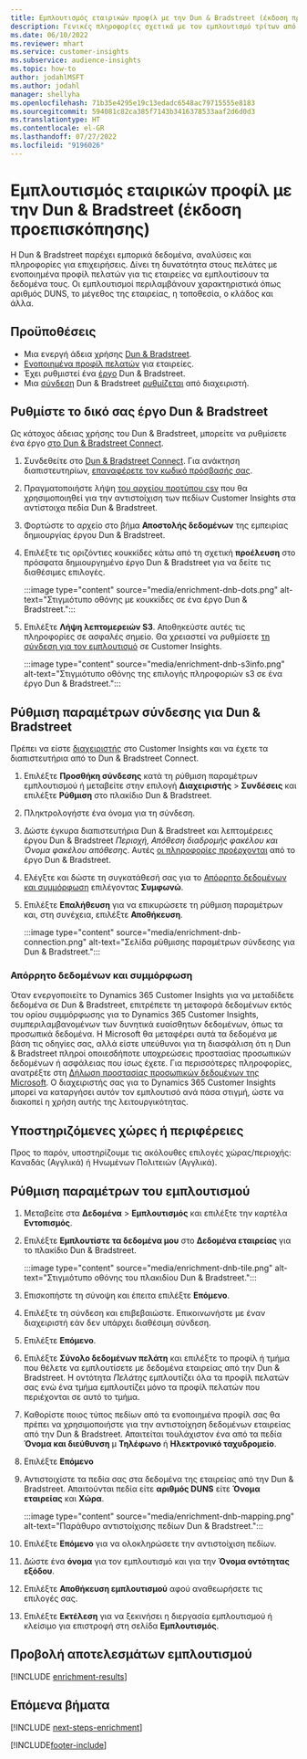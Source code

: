```yaml
---
title: Εμπλουτισμός εταιρικών προφίλ με την Dun & Bradstreet (έκδοση προεπισκόπησης)
description: Γενικές πληροφορίες σχετικά με τον εμπλουτισμό τρίτων από την Dun & Bradstreet.
ms.date: 06/10/2022
ms.reviewer: mhart
ms.service: customer-insights
ms.subservice: audience-insights
ms.topic: how-to
author: jodahlMSFT
ms.author: jodahl
manager: shellyha
ms.openlocfilehash: 71b35e4295e19c13edadc6548ac79715555e8183
ms.sourcegitcommit: 594081c82ca385f7143b3416378533aaf2d6d0d3
ms.translationtype: HT
ms.contentlocale: el-GR
ms.lasthandoff: 07/27/2022
ms.locfileid: "9196026"
---
```

# <a name="enrich-company-profiles-with-dun--bradstreet-preview"></a>Εμπλουτισμός εταιρικών προφίλ με την Dun & Bradstreet (έκδοση προεπισκόπησης)

Η Dun & Bradstreet παρέχει εμπορικά δεδομένα, αναλύσεις και πληροφορίες για επιχειρήσεις. Δίνει τη δυνατότητα στους πελάτες με ενοποιημένα προφίλ πελατών για τις εταιρείες να εμπλουτίσουν τα δεδομένα τους. Οι εμπλουτισμοί περιλαμβάνουν χαρακτηριστικά όπως αριθμός DUNS, το μέγεθος της εταιρείας, η τοποθεσία, ο κλάδος και άλλα.

## <a name="prerequisites"></a>Προϋποθέσεις

- Μια ενεργή άδεια χρήσης [Dun & Bradstreet](https://www.dnb.com/marketing/media/give-your-data-a-boost.html?source=microsoft_audience_insights).
- [Ενοποιημένα προφίλ πελατών](customer-profiles.md) για εταιρείες.
- Έχει ρυθμιστεί ένα [έργο](#set-up-your-dun--bradstreet-project) Dun & Bradstreet.
- Μια [σύνδεση](connections.md) Dun & Bradstreet [ρυθμίζεται](#configure-a-connection-for-dun--bradstreet) από διαχειριστή.

## <a name="set-up-your-dun--bradstreet-project"></a>Ρυθμίστε το δικό σας έργο Dun & Bradstreet

Ως κάτοχος άδειας χρήσης του Dun & Bradstreet, μπορείτε να ρυθμίσετε ένα έργο [στο Dun & Bradstreet Connect](https://connect.dnb.com?lead_source=microsoft_audienceinsights).

1. Συνδεθείτε στο [Dun & Bradstreet Connect](https://connect.dnb.com?lead_source=microsoft_audienceinsights). Για ανάκτηση διαπιστευτηρίων, [επαναφέρετε τον κωδικό πρόσβασής σας](https://sso.dnb.com/signin/forgot-password?lead_source=microsoft_audienceinsights).

1. Πραγματοποιήστε λήψη [του αρχείου προτύπου csv](https://c360devenrichment.blob.core.windows.net/mapping/DnBCIdatamapping.csv) που θα χρησιμοποιηθεί για την αντιστοίχιση των πεδίων Customer Insights στα αντίστοιχα πεδία Dun & Bradstreet.

1. Φορτώστε το αρχείο στο βήμα **Αποστολής δεδομένων** της εμπειρίας δημιουργίας έργου Dun & Bradstreet.

1. Επιλέξτε τις οριζόντιες κουκκίδες κάτω από τη σχετική **προέλευση** στο πρόσφατα δημιουργημένο έργο Dun & Bradstreet για να δείτε τις διαθέσιμες επιλογές.

   :::image type="content" source="media/enrichment-dnb-dots.png" alt-text="Στιγμιότυπο οθόνης με κουκκίδες σε ένα έργο Dun & Bradstreet.":::

1. Επιλέξτε **Λήψη λεπτομερειών S3**. Αποθηκεύστε αυτές τις πληροφορίες σε ασφαλές σημείο. Θα χρειαστεί να ρυθμίσετε [τη σύνδεση για τον εμπλουτισμό](#configure-a-connection-for-dun--bradstreet) σε Customer Insights.

   :::image type="content" source="media/enrichment-dnb-s3info.png" alt-text="Στιγμιότυπο οθόνης της επιλογής πληροφοριών s3 σε ένα έργο Dun & Bradstreet.":::

## <a name="configure-a-connection-for-dun--bradstreet"></a>Ρύθμιση παραμέτρων σύνδεσης για Dun & Bradstreet

Πρέπει να είστε [διαχειριστής](permissions.md#admin) στο Customer Insights και να έχετε τα διαπιστευτήρια από το Dun & Bradstreet Connect.

1. Επιλέξτε **Προσθήκη σύνδεσης** κατά τη ρύθμιση παραμέτρων εμπλουτισμού ή μεταβείτε στην επιλογή **Διαχειριστής** > **Συνδέσεις** και επιλέξτε **Ρύθμιση** στο πλακίδιο Dun & Bradstreet.

1. Πληκτρολογήστε ένα όνομα για τη σύνδεση.

1. Δώστε έγκυρα διαπιστευτήρια Dun & Bradstreet και λεπτομέρειες έργου Dun & Bradstreet *Περιοχή, Απόθεση διαδρομής φακέλου και Όνομα φακέλου απόθεσης*. Αυτές [οι πληροφορίες προέρχονται](#set-up-your-dun--bradstreet-project) από το έργο Dun & Bradstreet.

1. Ελέγξτε και δώστε τη συγκατάθεσή σας για το [Απόρρητο δεδομένων και συμμόρφωση](#data-privacy-and-compliance) επιλέγοντας **Συμφωνώ**.

1. Επιλέξτε **Επαλήθευση** για να επικυρώσετε τη ρύθμιση παραμέτρων και, στη συνέχεια, επιλέξτε **Αποθήκευση**.

   :::image type="content" source="media/enrichment-dnb-connection.png" alt-text="Σελίδα ρύθμισης παραμέτρων σύνδεσης για Dun & Bradstreet.":::

### <a name="data-privacy-and-compliance"></a>Απόρρητο δεδομένων και συμμόρφωση

Όταν ενεργοποιείτε το Dynamics 365 Customer Insights για να μεταδίδετε δεδομένα σε Dun & Bradstreet, επιτρέπετε τη μεταφορά δεδομένων εκτός του ορίου συμμόρφωσης για το Dynamics 365 Customer Insights, συμπεριλαμβανομένων των δυνητικά ευαίσθητων δεδομένων, όπως τα προσωπικά δεδομένα. Η Microsoft θα μεταφέρει αυτά τα δεδομένα με βάση τις οδηγίες σας, αλλά είστε υπεύθυνοι για τη διασφάλιση ότι η Dun & Bradstreet πληροί οποιεσδήποτε υποχρεώσεις προστασίας προσωπικών δεδομένων ή ασφάλειας που ίσως έχετε. Για περισσότερες πληροφορίες, ανατρέξτε στη [Δήλωση προστασίας προσωπικών δεδομένων της Microsoft](https://go.microsoft.com/fwlink/?linkid=396732).
Ο διαχειριστής σας για το Dynamics 365 Customer Insights μπορεί να καταργήσει αυτόν τον εμπλουτισό ανά πάσα στιγμή, ώστε να διακοπεί η χρήση αυτής της λειτουργικότητας.

## <a name="supported-countries-or-regions"></a>Υποστηριζόμενες χώρες ή περιφέρειες

Προς το παρόν, υποστηρίζουμε τις ακόλουθες επιλογές χώρας/περιοχής: Καναδάς (Αγγλικά) ή Ηνωμένων Πολιτειών (Αγγλικά).

## <a name="configure-the-enrichment"></a>Ρύθμιση παραμέτρων του εμπλουτισμού

1. Μεταβείτε στα **Δεδομένα** > **Εμπλουτισμός** και επιλέξτε την καρτέλα **Εντοπισμός**.

1. Επιλέξτε **Εμπλουτίστε τα δεδομένα μου** στο **Δεδομένα εταιρείας** για το πλακίδιο Dun & Bradstreet.

   :::image type="content" source="media/enrichment-dnb-tile.png" alt-text="Στιγμιότυπο οθόνης του πλακιδίου Dun & Bradstreet.":::

1. Επισκοπήστε τη σύνοψη και έπειτα επιλέξτε **Επόμενο**.

1. Επιλέξτε τη σύνδεση και επιβεβαιώστε. Επικοινωνήστε με έναν διαχειριστή εάν δεν υπάρχει διαθέσιμη σύνδεση.

1. Επιλέξτε **Επόμενο**.

1. Επιλέξτε **Σύνολο δεδομένων πελάτη** και επιλέξτε το προφίλ ή τμήμα που θέλετε να εμπλουτίσετε με δεδομένα εταιρείας από την Dun & Bradstreet. Η οντότητα *Πελάτης* εμπλουτίζει όλα τα προφίλ πελατών σας ενώ ένα τμήμα εμπλουτίζει μόνο τα προφίλ πελατών που περιέχονται σε αυτό το τμήμα.

1. Καθορίστε ποιος τύπος πεδίων από τα ενοποιημένα προφίλ σας θα πρέπει να χρησιμοποιήστε για την αντιστοίχηση δεδομένων εταιρείας από την Dun & Bradstreet. Απαιτείται τουλάχιστον ένα από τα πεδία **Όνομα και διεύθυνση** μ **Τηλέφωνο** ή **Ηλεκτρονικό ταχυδρομείο**.

1. Επιλέξτε **Επόμενο**

1. Αντιστοιχίστε τα πεδία σας στα δεδομένα της εταιρείας από την Dun & Bradstreet. Απαιτούνται πεδία είτε **αριθμός DUNS** είτε **Όνομα εταιρείας** και **Χώρα**.

      :::image type="content" source="media/enrichment-dnb-mapping.png" alt-text="Παράθυρο αντιστοίχισης πεδίων Dun & Bradstreet.":::

1. Επιλέξτε **Επόμενο** για να ολοκληρώσετε την αντιστοίχιση πεδίων.

1. Δώστε ένα **όνομα** για τον εμπλουτισμό και για την **Όνομα οντότητας εξόδου**.

1. Επιλέξτε **Αποθήκευση εμπλουτισμού** αφού αναθεωρήσετε τις επιλογές σας.

1. Επιλέξτε **Εκτέλεση** για να ξεκινήσει η διεργασία εμπλουτισμού ή κλείσιμο για επιστροφή στη σελίδα **Εμπλουτισμός**.

## <a name="view-enrichment-results"></a>Προβολή αποτελεσμάτων εμπλουτισμού

[!INCLUDE [enrichment-results](includes/enrichment-results.md)]

## <a name="next-steps"></a>Επόμενα βήματα

[!INCLUDE [next-steps-enrichment](includes/next-steps-enrichment.md)]

[!INCLUDE[footer-include](includes/footer-banner.md)]
